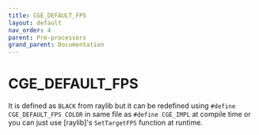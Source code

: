 ```yaml
---
title: CGE_DEFAULT_FPS
layout: default
nav_order: 4
parent: Pre-processors
grand_parent: Documentation
---
```


# CGE_DEFAULT_FPS
It is defined as `BLACK` from raylib but it can be redefined using `#define CGE_DEFAULT_FPS COLOR` in same file as `#define CGE_IMPL` at compile time or you can just use [raylib]'s `SetTargetFPS` function at runtime. 